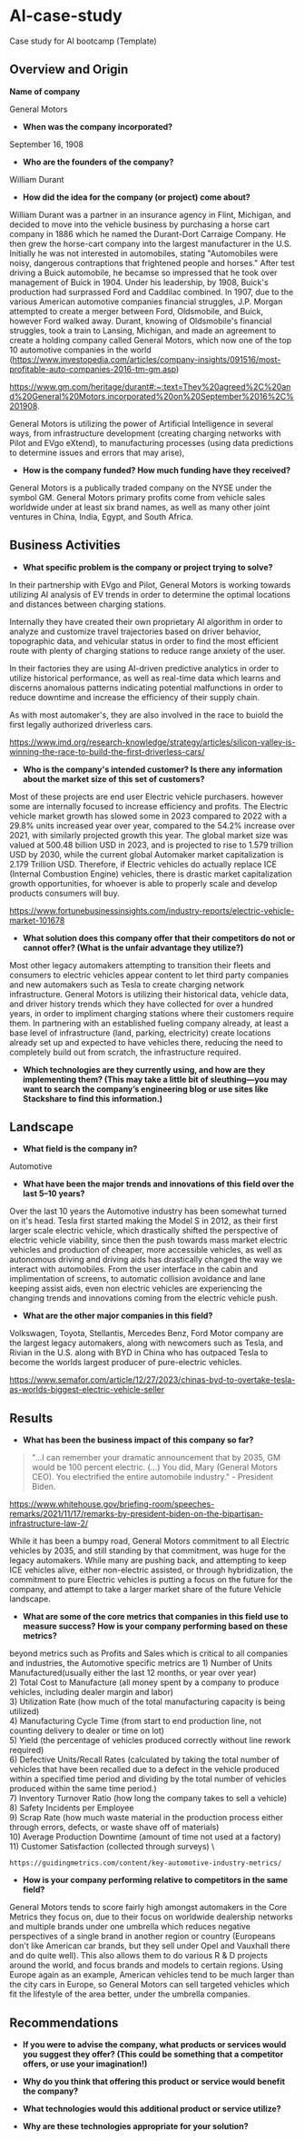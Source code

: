 # AI-case-study
Case study for AI bootcamp (Template)


## Overview and Origin

**Name of company**

General Motors  

* **When was the company incorporated?**

September 16, 1908

* **Who are the founders of the company?**

William Durant

* **How did the idea for the company (or project) come about?**

William Durant was a partner in an insurance agency in Flint, Michigan, and decided to move into the vehicle business by purchasing a horse cart company in 1886 which he named the Durant-Dort Carraige Company. He then grew the horse-cart company into the largest manufacturer in the U.S.
Initially he was not interested in automobiles, stating "Automobiles were noisy, dangerous contraptions that frightened people and horses."
After test driving a Buick automobile, he becamse so impressed that he took over management of Buick in 1904. Under his leadership, by 1908, Buick's production had surprassed Ford and Caddilac combined.
In 1907, due to the various American automotive companies financial struggles, J.P. Morgan attempted to create a merger between Ford, Oldsmobile, and Buick, however Ford walked away. 
Durant, knowing of Oldsmobile's financial struggles, took a train to Lansing, Michigan, and made an agreement to create a holding company called General Motors, which now one of the top 10 automotive companies in the world (https://www.investopedia.com/articles/company-insights/091516/most-profitable-auto-companies-2016-tm-gm.asp)

https://www.gm.com/heritage/durant#:~:text=They%20agreed%2C%20and%20General%20Motors,incorporated%20on%20September%2016%2C%201908.

General Motors is utilizing the power of Artificial Intelligence in several ways, from infrastructure development (creating charging networks with Pilot and EVgo eXtend), to manufacturing processes (using data predictions to determine issues and errors that may arise), 

* **How is the company funded? How much funding have they received?**

General Motors is a publically traded company on the NYSE under the symbol GM. General Motors primary profits come from vehicle sales worldwide under at least six brand names, as well as many other joint ventures in China, India, Egypt, and South Africa. 

## Business Activities

* **What specific problem is the company or project trying to solve?**

In their partnership with EVgo and Pilot, General Motors is working towards utilizing AI analysis of EV trends in order to determine the optimal locations and distances between charging stations.

Internally they have created their own proprietary AI algorithm in order to analyze and customize travel trajectories based on driver behavior, topographic data, and vehicular status in order to find the most efficient route with plenty of charging stations to reduce range anxiety of the user.

In their factories they are using AI-driven predictive analytics in order to utilize historical performance, as well as real-time data which learns and discerns anomalous patterns indicating potential malfunctions in order to reduce downtime and increase the efficiency of their supply chain.

As with most automaker's, they are also involved in the race to buiold the first legally authorized driverless cars.

https://www.imd.org/research-knowledge/strategy/articles/silicon-valley-is-winning-the-race-to-build-the-first-driverless-cars/

* **Who is the company's intended customer? Is there any information about the market size of this set of customers?**

Most of these projects are end user Electric vehicle purchasers.  however some are internally focused to increase efficiency and profits.
The Electric vehicle market growth has slowed some in 2023 compared to 2022 with a 29.8% units increased year over year, compared to the 54.2% increase over 2021, with similarly projected growth this year.  The global market size was valued at 500.48 billion USD in 2023, and is projected to rise to 1.579 trillion USD by 2030, while the current global Automaker market capitalization is 2.179 Trillion USD.  Therefore, if Electric vehicles do actually replace ICE (Internal Combustion Engine) vehicles, there is drastic market capitalization growth opportunities, for whoever is able to properly scale and develop products consumers will buy.

https://www.fortunebusinessinsights.com/industry-reports/electric-vehicle-market-101678

* **What solution does this company offer that their competitors do not or cannot offer? (What is the unfair advantage they utilize?)**

Most other legacy automakers attempting to transition their fleets and consumers to electric vehicles appear content to let third party companies and new automakers such as Tesla to create charging network infrastructure. General Motors is utilizing their historical data, vehicle data, and driver history trends which they have collected for over a hundred years, in order to impliment charging stations where their customers require them. In partnering with an established fueling company already, at least a base level of infrastructure (land, parking, electricity) create locations already set up and expected to have vehicles there, reducing the need to completely build out from scratch, the infrastructure required.

* **Which technologies are they currently using, and how are they implementing them? (This may take a little bit of sleuthing&mdash;you may want to search the company’s engineering blog or use sites like Stackshare to find this information.)**

## Landscape

* **What field is the company in?**

Automotive

* **What have been the major trends and innovations of this field over the last 5&ndash;10 years?**

Over the last 10 years the Automotive industry has been somewhat turned on it's head. Tesla first started making the Model S in 2012, as their first larger scale electric vehicle, which drastically shifted the perspective of electric vehicle viability, since then the push towards mass market electric vehicles and production of cheaper, more accessible vehicles, as well as autonomous driving and driving aids has drastically changed the way we interact with automobiles. From the user interface in the cabin and implimentation of screens, to automatic collision avoidance and lane keeping assist aids, even non electric vehicles are experiencing the changing trends and innovations coming from the electric vehicle push.

* **What are the other major companies in this field?**

Volkswagen, Toyota, Stellantis, Mercedes Benz, Ford Motor company are the largest legacy automakers, along with newcomers such as Tesla, and Rivian in the U.S. along with BYD in China who has outpaced Tesla to become the worlds largest producer of pure-electric vehicles. 

https://www.semafor.com/article/12/27/2023/chinas-byd-to-overtake-tesla-as-worlds-biggest-electric-vehicle-seller

## Results

* **What has been the business impact of this company so far?**

>"...I can remember your dramatic announcement that by 2035, GM would be 100 percent electric. (...) You did, Mary (General Motors CEO).  You electrified the entire automobile industry." - President Biden.
>
https://www.whitehouse.gov/briefing-room/speeches-remarks/2021/11/17/remarks-by-president-biden-on-the-bipartisan-infrastructure-law-2/

While it has been a bumpy road, General Motors commitment to all Electric vehicles by 2035, and still standing by that commitment, was huge for the legacy automakers.  While many are pushing back, and attempting to keep ICE vehicles alive, either non-electric assisted, or through hybridization, the commitment to pure Electric vehicles is putting a focus on the future for the company, and attempt to take a larger market share of the future Vehicle landscape.

* **What are some of the core metrics that companies in this field use to measure success? How is your company performing based on these metrics?**

beyond metrics such as Profits and Sales which is critical to all companies and industries, the Automotive specific metrics are
    1) Number of Units Manufactured(usually either the last 12 months, or year over year) \
    2) Total Cost to Manufacture (all money spent by a company to produce vehicles, including dealer margin and labor) \
    3) Utilization Rate (how much of the total manufacturing capacity is being utilized) \
    4) Manufacturing Cycle Time (from start to end production line, not counting delivery to dealer or time on lot) \
    5) Yield (the percentage of vehicles produced correctly without line rework required) \
    6) Defective Units/Recall Rates (calculated by taking the total number of vehicles that have been recalled due to a defect in the vehicle produced within a specified time period and dividing by the total number of vehicles produced within the same time period.) \
    7) Inventory Turnover Ratio (how long the company takes to sell a vehicle) \
    8) Safety Incidents per Employee \
    9) Scrap Rate (how much waste material in the production process either through errors, defects, or waste shave off of materials) \
    10) Average Production Downtime (amount of time not used at a factory)  \
    11) Customer Satisfaction (collected through surveys) \
    
    https://guidingmetrics.com/content/key-automotive-industry-metrics/

* **How is your company performing relative to competitors in the same field?**

General Motors tends to score fairly high amongst automakers in the Core Metrics they focus on, due to their focus on worldwide dealership networks and multiple brands under one umbrella which reduces negative perspectives of a single brand in another region or country (Europeans don't like American car brands, but they sell under Opel and Vauxhall there and do quite well).  This also allows them to do various R & D projects around the world, and focus brands and models to certain regions.  Using Europe again as an example, American vehicles tend to be much larger than the city cars in Europe, so General Motors can sell targeted vehicles which fit the lifestyle of the area better, under the umbrella companies.
## Recommendations

* **If you were to advise the company, what products or services would you suggest they offer? (This could be something that a competitor offers, or use your imagination!)**

* **Why do you think that offering this product or service would benefit the company?**

* **What technologies would this additional product or service utilize?**

* **Why are these technologies appropriate for your solution?**